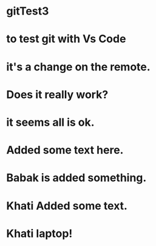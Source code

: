 # gitTest3
# to test git with Vs Code
# it's a change on the remote.
# Does it really work?
# it seems all is ok.
# Added some text here.
# Babak is added something.
# Khati Added some text.
# Khati laptop!